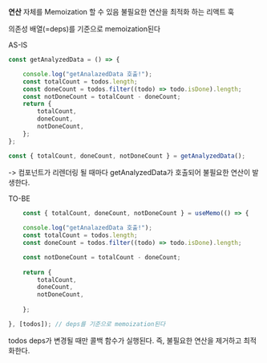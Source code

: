 **연산** 자체를 Memoization 할 수 있음
불필요한 연산을 최적화 하는 리액트 훅

의존성 배열(=deps)를 기준으로 memoization된다

AS-IS
```js
const getAnalyzedData = () => {

	console.log("getAnalazedData 호출!");
	const totalCount = todos.length;
	const doneCount = todos.filter((todo) => todo.isDone).length;
	const notDoneCount = totalCount - doneCount;
	return {
		totalCount,
		doneCount,
		notDoneCount,
	};
};

const { totalCount, doneCount, notDoneCount } = getAnalyzedData();
```

-> 컴포넌트가 리렌더링 될 때마다 getAnalyzedData가 호출되어 불필요한 연산이 발생한다.

TO-BE

```js
	const { totalCount, doneCount, notDoneCount } = useMemo(() => {
	
	console.log("getAnalazedData 호출!");
	const totalCount = todos.length;
	const doneCount = todos.filter((todo) => todo.isDone).length;

	const notDoneCount = totalCount - doneCount;
	
	return {
		totalCount,
		doneCount,
		notDoneCount,
	
	};

}, [todos]); // deps를 기준으로 memoization된다
```

todos deps가 변경될 때만 콜백 함수가 실행된다. 즉, 불필요한 연산을 제거하고 최적화한다.